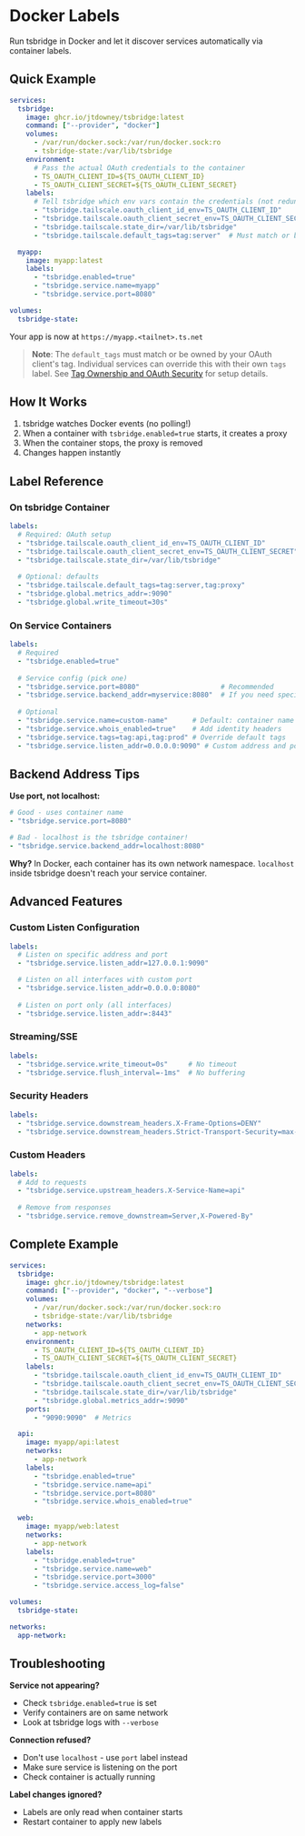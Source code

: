 # Docker Labels

Run tsbridge in Docker and let it discover services automatically via container labels.

## Quick Example

```yaml
services:
  tsbridge:
    image: ghcr.io/jtdowney/tsbridge:latest
    command: ["--provider", "docker"]
    volumes:
      - /var/run/docker.sock:/var/run/docker.sock:ro
      - tsbridge-state:/var/lib/tsbridge
    environment:
      # Pass the actual OAuth credentials to the container
      - TS_OAUTH_CLIENT_ID=${TS_OAUTH_CLIENT_ID}
      - TS_OAUTH_CLIENT_SECRET=${TS_OAUTH_CLIENT_SECRET}
    labels:
      # Tell tsbridge which env vars contain the credentials (not redundant - both are needed)
      - "tsbridge.tailscale.oauth_client_id_env=TS_OAUTH_CLIENT_ID"
      - "tsbridge.tailscale.oauth_client_secret_env=TS_OAUTH_CLIENT_SECRET"
      - "tsbridge.tailscale.state_dir=/var/lib/tsbridge"
      - "tsbridge.tailscale.default_tags=tag:server"  # Must match or be owned by your OAuth client's tag

  myapp:
    image: myapp:latest
    labels:
      - "tsbridge.enabled=true"
      - "tsbridge.service.name=myapp"
      - "tsbridge.service.port=8080"

volumes:
  tsbridge-state:
```

Your app is now at `https://myapp.<tailnet>.ts.net`

> **Note**: The `default_tags` must match or be owned by your OAuth client's tag. Individual services can override this with their own `tags` label. See [Tag Ownership and OAuth Security](configuration-reference.md#tag-ownership-and-oauth-security) for setup details.

## How It Works

1. tsbridge watches Docker events (no polling!)
2. When a container with `tsbridge.enabled=true` starts, it creates a proxy
3. When the container stops, the proxy is removed
4. Changes happen instantly

## Label Reference

### On tsbridge Container

```yaml
labels:
  # Required: OAuth setup
  - "tsbridge.tailscale.oauth_client_id_env=TS_OAUTH_CLIENT_ID"
  - "tsbridge.tailscale.oauth_client_secret_env=TS_OAUTH_CLIENT_SECRET"
  - "tsbridge.tailscale.state_dir=/var/lib/tsbridge"
  
  # Optional: defaults
  - "tsbridge.tailscale.default_tags=tag:server,tag:proxy"
  - "tsbridge.global.metrics_addr=:9090"
  - "tsbridge.global.write_timeout=30s"
```

### On Service Containers

```yaml
labels:
  # Required
  - "tsbridge.enabled=true"
  
  # Service config (pick one)
  - "tsbridge.service.port=8080"                    # Recommended
  - "tsbridge.service.backend_addr=myservice:8080"  # If you need specific host
  
  # Optional
  - "tsbridge.service.name=custom-name"      # Default: container name
  - "tsbridge.service.whois_enabled=true"    # Add identity headers
  - "tsbridge.service.tags=tag:api,tag:prod" # Override default tags
  - "tsbridge.service.listen_addr=0.0.0.0:9090" # Custom address and port
```

## Backend Address Tips

**Use port, not localhost:**
```yaml
# Good - uses container name
- "tsbridge.service.port=8080"

# Bad - localhost is the tsbridge container!
- "tsbridge.service.backend_addr=localhost:8080"
```

**Why?** In Docker, each container has its own network namespace. `localhost` inside tsbridge doesn't reach your service container.

## Advanced Features

### Custom Listen Configuration

```yaml
labels:
  # Listen on specific address and port
  - "tsbridge.service.listen_addr=127.0.0.1:9090"

  # Listen on all interfaces with custom port
  - "tsbridge.service.listen_addr=0.0.0.0:8080"
  
  # Listen on port only (all interfaces)
  - "tsbridge.service.listen_addr=:8443"
```

### Streaming/SSE

```yaml
labels:
  - "tsbridge.service.write_timeout=0s"     # No timeout
  - "tsbridge.service.flush_interval=-1ms"  # No buffering
```

### Security Headers

```yaml
labels:
  - "tsbridge.service.downstream_headers.X-Frame-Options=DENY"
  - "tsbridge.service.downstream_headers.Strict-Transport-Security=max-age=31536000"
```

### Custom Headers

```yaml
labels:
  # Add to requests
  - "tsbridge.service.upstream_headers.X-Service-Name=api"
  
  # Remove from responses
  - "tsbridge.service.remove_downstream=Server,X-Powered-By"
```

## Complete Example

```yaml
services:
  tsbridge:
    image: ghcr.io/jtdowney/tsbridge:latest
    command: ["--provider", "docker", "--verbose"]
    volumes:
      - /var/run/docker.sock:/var/run/docker.sock:ro
      - tsbridge-state:/var/lib/tsbridge
    networks:
      - app-network
    environment:
      - TS_OAUTH_CLIENT_ID=${TS_OAUTH_CLIENT_ID}
      - TS_OAUTH_CLIENT_SECRET=${TS_OAUTH_CLIENT_SECRET}
    labels:
      - "tsbridge.tailscale.oauth_client_id_env=TS_OAUTH_CLIENT_ID"
      - "tsbridge.tailscale.oauth_client_secret_env=TS_OAUTH_CLIENT_SECRET"
      - "tsbridge.tailscale.state_dir=/var/lib/tsbridge"
      - "tsbridge.global.metrics_addr=:9090"
    ports:
      - "9090:9090"  # Metrics

  api:
    image: myapp/api:latest
    networks:
      - app-network
    labels:
      - "tsbridge.enabled=true"
      - "tsbridge.service.name=api"
      - "tsbridge.service.port=8080"
      - "tsbridge.service.whois_enabled=true"

  web:
    image: myapp/web:latest
    networks:
      - app-network
    labels:
      - "tsbridge.enabled=true"
      - "tsbridge.service.name=web"
      - "tsbridge.service.port=3000"
      - "tsbridge.service.access_log=false"

volumes:
  tsbridge-state:

networks:
  app-network:
```

## Troubleshooting

**Service not appearing?**
- Check `tsbridge.enabled=true` is set
- Verify containers are on same network
- Look at tsbridge logs with `--verbose`

**Connection refused?**
- Don't use `localhost` - use `port` label instead
- Make sure service is listening on the port
- Check container is actually running

**Label changes ignored?**
- Labels are only read when container starts
- Restart container to apply new labels
